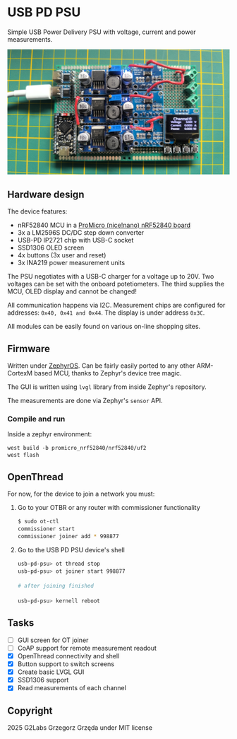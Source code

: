 # USB PD PSU
Simple USB Power Delivery PSU with voltage, current and power measurements.

![board](docs/img/board.jpg)

## Hardware design
The device features:
- nRF52840 MCU in a [ProMicro (nice!nano) nRF52840 board](https://nicekeyboards.com/docs/nice-nano/) 
- 3x a LM2596S DC/DC step down converter
- USB-PD IP2721 chip with USB-C socket
- SSD1306 OLED screen
- 4x buttons (3x user and reset)
- 3x INA219 power measurement units

The PSU negotiates with a USB-C charger for a voltage up to 20V. 
Two voltages can be set with the onboard potetiometers.
The third supplies the MCU, OLED display and cannot be changed!

All communication happens via I2C. Measurement chips are configured for addresses: `0x40, 0x41 and 0x44`. The display is under address `0x3C`.

All modules can be easily found on various on-line shopping sites.

## Firmware
Written under [ZephyrOS](https://docs.zephyrproject.org/latest/index.html). Can be fairly easily ported to any other ARM-CortexM based MCU, thanks to Zephyr's device tree magic.

The GUI is written using `lvgl` library from inside Zephyr's repository.

The measurements are done via Zephyr's `sensor` API.

### Compile and run
Inside a zephyr environment:
```
west build -b promicro_nrf52840/nrf52840/uf2
west flash
```

## OpenThread
For now, for the device to join a network you must:

1. Go to your OTBR or any router with commissioner functionality
    ```bash
    $ sudo ot-ctl
    commissioner start
    commissioner joiner add * 998877
    ```
2. Go to the USB PD PSU device's shell
    ```bash
    usb-pd-psu> ot thread stop
    usb-pd-psu> ot joiner start 998877

    # after joining finished

    usb-pd-psu> kernell reboot
    ```

## Tasks
- [ ] GUI screen for OT joiner
- [ ] CoAP support for remote measurement readout
- [x] OpenThread connectivity and shell
- [x] Button support to switch screens
- [x] Create basic LVGL GUI
- [x] SSD1306 support
- [x] Read measurements of each channel

## Copyright
2025 G2Labs Grzegorz Grzęda under MIT license